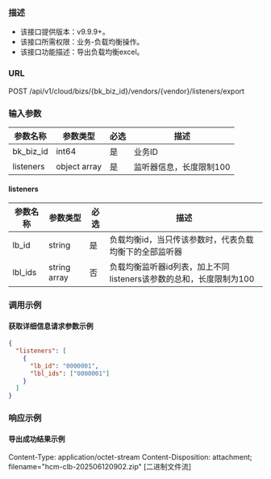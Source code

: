 ### 描述

- 该接口提供版本：v9.9.9+。
- 该接口所需权限：业务-负载均衡操作。
- 该接口功能描述：导出负载均衡excel。

### URL

POST /api/v1/cloud/bizs/{bk_biz_id}/vendors/{vendor}/listeners/export

### 输入参数

| 参数名称      | 参数类型   | 必选 | 描述            |
|-----------|--------|----|---------------|
| bk_biz_id | int64  | 是  | 业务ID          |
| listeners | object array | 是  | 监听器信息，长度限制100 |

#### listeners

| 参数名称      | 参数类型   | 必选 | 描述                                       |
|-----------|--------|----|------------------------------------------|
| lb_id     | string | 是  | 负载均衡id，当只传该参数时，代表负载均衡下的全部监听器             |
| lbl_ids   | string array | 否  | 负载均衡监听器id列表，加上不同listeners该参数的总和，长度限制为100 |

### 调用示例

#### 获取详细信息请求参数示例

```json
{
  "listeners": [
    {
      "lb_id": "0000001",
      "lbl_ids": ["0000001"]
    }
  ]
}
```

### 响应示例

#### 导出成功结果示例

Content-Type: application/octet-stream
Content-Disposition: attachment; filename="hcm-clb-202506120902.zip"
[二进制文件流]
